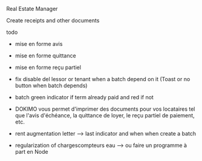 Real Estate Manager

Create receipts and other documents

todo

- mise en forme avis
- mise en forme quittance
- mise en forme reçu partiel

- fix disable del lessor or tenant when a batch depend on it (Toast or no button when batch depends)
- batch green indicator if term already paid and red if not

- DOKIMO vous permet d'imprimer des documents pour vos locataires tel que l'avis d'échéance, la quittance de loyer, le reçu partiel de paiement, etc.

- rent augmentation letter --> last indicator and when when create a batch
- regularization of chargescompteurs eau --> ou faire un programme à part en Node
